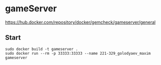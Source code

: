 # gameServer
https://hub.docker.com/repository/docker/gemcheck/gameserver/general
## Start

```
sudo docker build -t gameserver .
sudo docker run --rm -p 33333:33333 --name 221-329_golodyaev_maxim gameserver
```
